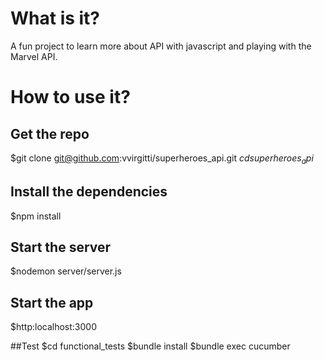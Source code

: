 # What is it?
A fun project to learn more about API with javascript and playing with the Marvel API.

# How to use it?

## Get the repo
$git clone git@github.com:vvirgitti/superheroes_api.git
$cd superheroes_api$

## Install the dependencies
$npm install

## Start the server
$nodemon server/server.js

## Start the app
$http:localhost:3000

##Test
$cd functional_tests
$bundle install
$bundle exec cucumber

